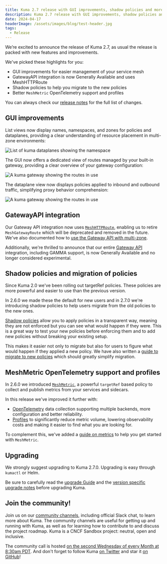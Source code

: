 ```yaml
---
title: Kuma 2.7 release with GUI improvements, shadow policies and more...
description: Kuma 2.7 release with GUI improvements, shadow policies and more...
date: 2024-04-17
headerImage: /assets/images/blog/test-header.jpg
tags:
  - Release
---
```


We’re excited to announce the release of Kuma 2.7, as usual the release is packed with new features and improvements.

We've picked these highlights for you:

- GUI improvements for easier management of your service mesh
- GatewayAPI integration is now Generally Available and uses MeshHTTPRoute
- Shadow policies to help you migrate to the new policies
- Better `MeshMetric` OpenTelemetry support and profiles

You can always check our [release notes](https://github.com/kumahq/kuma/releases/tag/2.7.0) for the full list of changes.


## GUI improvements

List views now display names, namespaces, and zones for policies and dataplanes, providing a clear understanding of resource placement in multi-zone environments:

![List of kuma dataplanes showing the namespace](/assets/images/blog/kuma_2_7_dpp_list.png)

The GUI now offers a dedicated view of routes managed by your built-in gateway, providing a clear overview of your gateway configuration:

![A kuma gateway showing the routes in use](/assets/images/blog/kuma_2_7_gateway_view.png)

The dataplane view now displays policies applied to inbound and outbound traffic, simplifying proxy behavior comprehension:

![A kuma gateway showing the routes in use](/assets/images/blog/kuma_2_7_dpp_policies.png)

## GatewayAPI integration
Our Gateway API integration now uses [`MeshHTTPRoute`](/docs/2.7.x/policies/meshhttproute), enabling us to retire `MeshGatewayRoute` which will be deprecated and removed in the future.
We've also documented how to [use the Gateway API with multi-zone](/docs/2.7.x/using-mesh/managing-ingress-traffic/gateway-api/#multi-zone-deployments).

Additionally, we're thrilled to announce that our entire [Gateway API](https://gateway-api.sigs.k8s.io/) integration, including GAMMA support, is now Generally Available and no longer considered experimental.

## Shadow policies and migration of policies

Since Kuma 2.0 we've been rolling out targetRef policies. These policies are more powerful and easier to use than the previous version.

In 2.6.0 we made these the default for new users and in 2.7.0 we're introducing shadow policies to help users migrate from the old policies to the new ones.

[Shadow policies](/docs/2.7.x/policies/applying-policies/#applying-policies-in-shadow-mode) allow you to apply policies in a transparent way, meaning they are not enforced but you can see what would happen if they were.
This is a great way to test your new policies before enforcing them and to add new policies without breaking your existing setup.

This makes it easier not only to migrate but also for users to figure what would happen if they applied a new policy. 
We have also written a [guide to migrate to new policies](/docs/2.7.x/guides/migration-to-the-new-policies/) which should greatly simplify migration.

## MeshMetric OpenTelemetry support and profiles

In 2.6.0 we introduced [`MeshMetric`](/docs/2.7.x/policies/meshmetric), a powerful `targetRef` based policy to collect and publish metrics from your services and sidecars.

In this release we've improved it further with:
- [OpenTelemetry](/docs/2.7.x/policies/meshmetric/#opentelemetry) data collection supporting multiple backends, more configuration and better reliability.
- [Profiles](/docs/2.7.x/policies/meshmetric/#profiles) to significantly reduce metric volume, lowering observability costs and making it easier to find what you are looking for.

To complement this, we've added a [guide on metrics](/docs/2.7.x/guides/otel-metrics/) to help you get started with `MeshMetric`.

## Upgrading

We strongly suggest upgrading to Kuma 2.7.0. Upgrading is easy through `kumactl` or Helm.

Be sure to carefully read the [upgrade Guide](/docs/2.7.x/production/upgrades-tuning/upgrades/) and the [version specific upgrade notes](/docs/2.7.x/production/upgrades-tuning/upgrade-notes) before upgrading Kuma.

## Join the community!

Join us on our [community channels](/community/), including official Slack chat, to learn more about Kuma.
The community channels are useful for getting up and running with Kuma, as well as for learning how to contribute to and discuss the project roadmap.
Kuma is a CNCF Sandbox project: neutral, open and inclusive.

The community call is hosted [on the second Wednesday of every Month at 8:30am PDT](/community/).
And don't forget to follow Kuma [on Twitter](https://twitter.com/kumamesh) and star it [on GitHub](https://github.com/kumahq/kuma)!

